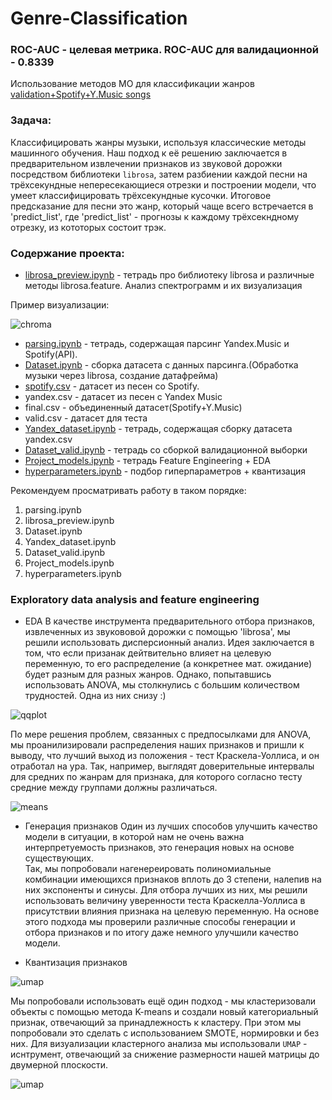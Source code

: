# Genre-Classification

### ROC-AUC - целевая метрика. ROC-AUC для валидационной - 0.8339

Использование методов МО для классификации жанров
[validation+Spotify+Y.Music songs](https://disk.yandex.ru/d/z_QRcU0mWkp87Q)

### Задача:
Классифицировать жанры музыки, используя классические методы машинного обучения. Наш подход к её решению заключается в предварительном извлечении признаков из звуковой дорожки посредством библиотеки `librosa`, затем разбиении каждой песни на трёхсекундные непересекающиеся отрезки и построении модели, что умеет классифицировать трёхсекундные кусочки. Итоговое предсказание для песни это жанр, который чаще всего встречается в 'predict_list', где 'predict_list' - прогнозы к каждому трёхсекндному отрезку, из кототорых состоит трэк.

### Содержание проекта:
* [librosa_preview.ipynb](https://github.com/TimRicMus/Genre-Classification/blob/main/librosa_preview.ipynb) - тетрадь про библиотеку librosa и различные методы librosa.feature. Анализ спектрограмм и их визуализация

Пример визуализации:

<image src="pics/chroma.png" alt="chroma">

* [parsing.ipynb](https://github.com/TimRicMus/Genre-Classification/blob/main/parsing.ipynb) - тетрадь, содержащая парсинг Yandex.Music и Spotify(API).
* [Dataset.ipynb](https://github.com/TimRicMus/Genre-Classification/blob/main/Dataset.ipynb) - сборка датасета с данных парсинга.(Обработка музыки через librosa, создание датафрейма)
* [spotify.csv](https://github.com/TimRicMus/Genre-Classification/blob/main/spotify.csv) - датасет из песен со Spotify. 
* yandex.csv - датасет из песен с Yandex Music
* final.csv - объединенный датасет(Spotify+Y.Music)
* valid.csv - датасет для теста
* [Yandex_dataset.ipynb](https://github.com/TimRicMus/Genre-Classification/blob/main/Yandex_dataset.ipynb) - тетрадь, содержащая сборку датасета yandex.csv
* [Dataset_valid.ipynb](https://github.com/TimRicMus/Genre-Classification/blob/main/Dataset_valid.ipynb) - тетрадь со сборкой валидационной выборки  
* [Project_models.ipynb](https://github.com/TimRicMus/Genre-Classification/blob/main/Project_models.ipynb) - тетрадь Feature Engineering + EDA
* [hyperparameters.ipynb](https://github.com/TimRicMus/Genre-Classification/blob/main/hyperparameters.ipynb) - подбор гиперпараметров + квантизация  
  
Рекомендуем просматривать работу в таком порядке:
  1) parsing.ipynb
  2) librosa_preview.ipynb
  3) Dataset.ipynb
  4) Yandex_dataset.ipynb
  5) Dataset_valid.ipynb
  6) Project_models.ipynb
  7) hyperparameters.ipynb

### Exploratory data analysis and feature engineering 
* EDA
В качестве инструмента предварительного отбора признаков, извлеченных из звукововой дорожки с помощью 'librosa', мы решили использовать дисперсионный анализ. Идея заключается в том, что если призанак дейтвительно влияет на целевую переменную, то его распределение (а конкретнее мат. ожидание) будет разным для разных жанров. Однако, попытавшись использовать ANOVA, мы столкнулись с большим количеством трудностей. Одна из них снизу :)

<image src="pics/qqplot.png" alt="qqplot">  

По мере решения проблем, связанных с предпосылками для ANOVA, мы проанилизировали распределения наших признаков и пришли к выводу, что лучший выход из положения - тест Краскела-Уоллиса, и он отработал на ура. Так, например, выглядят доверительные интервалы для средних по жанрам для признака, для которого согласно тесту средние между группами должны различаться.  

<image src="pics/means.png" alt="means">

* Генерация признаков
Один из лучших способов улучшить качество модели в ситуации, в которой нам не очень важна интерпретуемость признаков, это генерация новых на основе существующих.  
Так, мы попробовали нагенереировать полиномиальные комбинации имеющихся признаков вплоть до 3 степени, налепив на них экспоненты и синусы. Для отбора лучших из них, мы решили использовать величину уверенности теста Краскелла-Уоллиса в присутствии влияния признака на целевую переменную. 
На основе этого подхода мы проверили различные способы генерации и отбора признаков и по итогу даже немного улучшили качество модели.

* Квантизация признаков

<image src="pics/umap.png" alt="umap">

Мы попробовали использовать ещё один подход - мы кластеризовали объекты с помощью метода K-means и создали новый категориальный признак, отвечающий за принадлежность к кластеру. При этом мы попробовали это сделать с использованием SMOTE, нормировки и без них. Для визуализации кластерного анализа мы использовали `UMAP` - иснтрумент, отвечающий за снижение размерности нашей матрицы до двумерной плоскости. 

  <image src="pics/umap.png" alt="umap">






